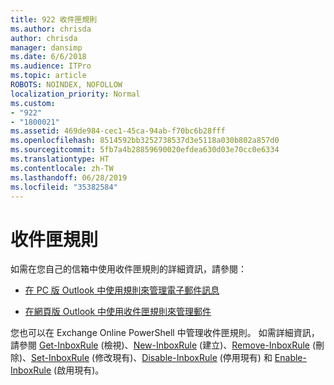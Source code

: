 ```yaml
---
title: 922 收件匣規則
ms.author: chrisda
author: chrisda
manager: dansimp
ms.date: 6/6/2018
ms.audience: ITPro
ms.topic: article
ROBOTS: NOINDEX, NOFOLLOW
localization_priority: Normal
ms.custom:
- "922"
- "1800021"
ms.assetid: 469de984-cec1-45ca-94ab-f70bc6b28fff
ms.openlocfilehash: 8514592bb3252738537d3e5118a030b802a857d0
ms.sourcegitcommit: 5fb7a4b28859690020efdea630d03e70cc0e6334
ms.translationtype: HT
ms.contentlocale: zh-TW
ms.lasthandoff: 06/28/2019
ms.locfileid: "35382584"
---
```

# <a name="inbox-rules"></a>收件匣規則

如需在您自己的信箱中使用收件匣規則的詳細資訊，請參閱：

- [在 PC 版 Outlook 中使用規則來管理電子郵件訊息](https://support.office.com/article/c24f5dea-9465-4df4-ad17-a50704d66c59.aspx)

- [在網頁版 Outlook 中使用收件匣規則來管理郵件](https://support.office.com/article/8400435c-f14e-4272-9004-1548bb1848f2.aspx)

您也可以在 Exchange Online PowerShell 中管理收件匣規則。 如需詳細資訊，請參閱 [Get-InboxRule](https://docs.microsoft.com/powershell/module/exchange/mailboxes/get-inboxrule) (檢視)、[New-InboxRule](https://docs.microsoft.com/powershell/module/exchange/mailboxes/new-inboxrule) (建立)、[Remove-InboxRule](https://docs.microsoft.com/powershell/module/exchange/mailboxes/remove-inboxrule) (刪除)、[Set-InboxRule](https://docs.microsoft.com/powershell/module/exchange/mailboxes/set-inboxrule) (修改現有)、[Disable-InboxRule](https://docs.microsoft.com/powershell/module/exchange/mailboxes/disable-inboxrule) (停用現有) 和 [Enable-InboxRule](https://docs.microsoft.com/powershell/module/exchange/mailboxes/enable-inboxrule) (啟用現有)。

